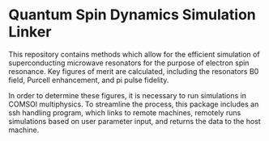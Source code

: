 # Quantum Spin Dynamics Simulation Linker

This repository contains methods which allow for the efficient simulation of superconducting microwave resonators for the purpose of electron spin resonance. Key figures of merit are calculated, including the resonators B0 field, Purcell enhancement, and pi pulse fidelity.

In order to determine these figures, it is necessary to run simulations in COMSOl multiphysics. To streamline the process, this package includes an ssh handling program, which links to remote machines, remotely runs simulations based on user parameter input, and returns the data to the host machine.
